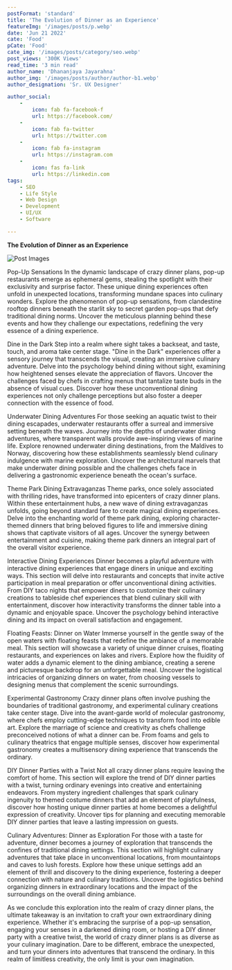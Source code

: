 ```yaml
---
postFormat: 'standard'
title: 'The Evolution of Dinner as an Experience'
featureImg: '/images/posts/p.webp'
date: 'Jun 21 2022'
cate: 'Food'
pCate: 'Food'
cate_img: '/images/posts/category/seo.webp'
post_views: '300K Views'
read_time: '3 min read'
author_name: 'Dhananjaya Jayarahna'
author_img: '/images/posts/author/author-b1.webp'
author_designation: 'Sr. UX Designer'

author_social:
    -
        icon: fab fa-facebook-f
        url: https://facebook.com/
    -
        icon: fab fa-twitter
        url: https://twitter.com
    -
        icon: fab fa-instagram
        url: https://instagram.com
    - 
        icon: fas fa-link
        url: https://linkedin.com
tags: 
    - SEO
    - Life Style
    - Web Design
    - Development
    - UI/UX
    - Software

---
```


**The Evolution of Dinner as an Experience**

![Post Images](/images/post-single/p.webp)




Pop-Up Sensations 
In the dynamic landscape of crazy dinner plans, pop-up restaurants emerge as ephemeral gems, stealing the spotlight with their exclusivity and surprise factor. These unique dining experiences often unfold in unexpected locations, transforming mundane spaces into culinary wonders. Explore the phenomenon of pop-up sensations, from clandestine rooftop dinners beneath the starlit sky to secret garden pop-ups that defy traditional dining norms. Uncover the meticulous planning behind these events and how they challenge our expectations, redefining the very essence of a dining experience.

Dine in the Dark 
Step into a realm where sight takes a backseat, and taste, touch, and aroma take center stage. "Dine in the Dark" experiences offer a sensory journey that transcends the visual, creating an immersive culinary adventure. Delve into the psychology behind dining without sight, examining how heightened senses elevate the appreciation of flavors. Uncover the challenges faced by chefs in crafting menus that tantalize taste buds in the absence of visual cues. Discover how these unconventional dining experiences not only challenge perceptions but also foster a deeper connection with the essence of food.

Underwater Dining Adventures 
For those seeking an aquatic twist to their dining escapades, underwater restaurants offer a surreal and immersive setting beneath the waves. Journey into the depths of underwater dining adventures, where transparent walls provide awe-inspiring views of marine life. Explore renowned underwater dining destinations, from the Maldives to Norway, discovering how these establishments seamlessly blend culinary indulgence with marine exploration. Uncover the architectural marvels that make underwater dining possible and the challenges chefs face in delivering a gastronomic experience beneath the ocean's surface.




Theme Park Dining Extravaganzas 
Theme parks, once solely associated with thrilling rides, have transformed into epicenters of crazy dinner plans. Within these entertainment hubs, a new wave of dining extravaganzas unfolds, going beyond standard fare to create magical dining experiences. Delve into the enchanting world of theme park dining, exploring character-themed dinners that bring beloved figures to life and immersive dining shows that captivate visitors of all ages. Uncover the synergy between entertainment and cuisine, making theme park dinners an integral part of the overall visitor experience.

Interactive Dining Experiences 
Dinner becomes a playful adventure with interactive dining experiences that engage diners in unique and exciting ways. This section will delve into restaurants and concepts that invite active participation in meal preparation or offer unconventional dining activities. From DIY taco nights that empower diners to customize their culinary creations to tableside chef experiences that blend culinary skill with entertainment, discover how interactivity transforms the dinner table into a dynamic and enjoyable space. Uncover the psychology behind interactive dining and its impact on overall satisfaction and engagement.




Floating Feasts: Dinner on Water
Immerse yourself in the gentle sway of the open waters with floating feasts that redefine the ambiance of a memorable meal. This section will showcase a variety of unique dinner cruises, floating restaurants, and experiences on lakes and rivers. Explore how the fluidity of water adds a dynamic element to the dining ambiance, creating a serene and picturesque backdrop for an unforgettable meal. Uncover the logistical intricacies of organizing dinners on water, from choosing vessels to designing menus that complement the scenic surroundings.

Experimental Gastronomy 
Crazy dinner plans often involve pushing the boundaries of traditional gastronomy, and experimental culinary creations take center stage. Dive into the avant-garde world of molecular gastronomy, where chefs employ cutting-edge techniques to transform food into edible art. Explore the marriage of science and creativity as chefs challenge preconceived notions of what a dinner can be. From foams and gels to culinary theatrics that engage multiple senses, discover how experimental gastronomy creates a multisensory dining experience that transcends the ordinary.

DIY Dinner Parties with a Twist 
Not all crazy dinner plans require leaving the comfort of home. This section will explore the trend of DIY dinner parties with a twist, turning ordinary evenings into creative and entertaining endeavors. From mystery ingredient challenges that spark culinary ingenuity to themed costume dinners that add an element of playfulness, discover how hosting unique dinner parties at home becomes a delightful expression of creativity. Uncover tips for planning and executing memorable DIY dinner parties that leave a lasting impression on guests.

Culinary Adventures: Dinner as Exploration 
For those with a taste for adventure, dinner becomes a journey of exploration that transcends the confines of traditional dining settings. This section will highlight culinary adventures that take place in unconventional locations, from mountaintops and caves to lush forests. Explore how these unique settings add an element of thrill and discovery to the dining experience, fostering a deeper connection with nature and culinary traditions. Uncover the logistics behind organizing dinners in extraordinary locations and the impact of the surroundings on the overall dining ambiance.






As we conclude this exploration into the realm of crazy dinner plans, the ultimate takeaway is an invitation to craft your own extraordinary dining experience. Whether it's embracing the surprise of a pop-up sensation, engaging your senses in a darkened dining room, or hosting a DIY dinner party with a creative twist, the world of crazy dinner plans is as diverse as your culinary imagination. Dare to be different, embrace the unexpected, and turn your dinners into adventures that transcend the ordinary. In this realm of limitless creativity, the only limit is your own imagination.